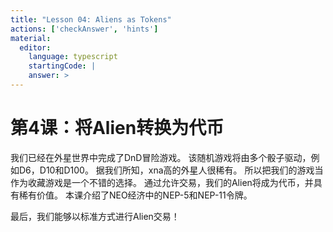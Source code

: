 ```yaml
---
title: "Lesson 04: Aliens as Tokens"
actions: ['checkAnswer', 'hints']
material: 
  editor:
    language: typescript
    startingCode: |
    answer: > 
---
```


# 第4课：将Alien转换为代币

我们已经在外星世界中完成了DnD冒险游戏。 该随机游戏将由多个骰子驱动，例如D6，D10和D100。 据我们所知，xna高的外星人很稀有。 所以把我们的游戏当作为收藏游戏是一个不错的选择。 通过允许交易，我们的Alien将成为代币，并具有稀有价值。 本课介绍了NEO经济中的NEP-5和NEP-11令牌。

最后，我们能够以标准方式进行Alien交易！
